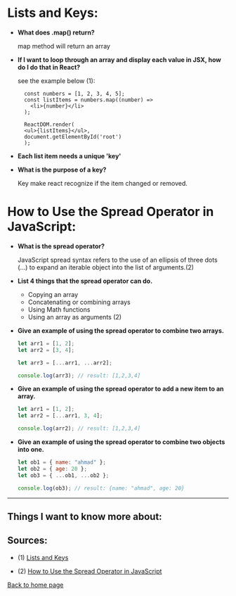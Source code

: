 # **Lists and Keys:**

- **What does .map() return?**

  map method will return an array

- **If I want to loop through an array and display each value in JSX, how do I do that in React?**

  see the example below (1):

  ```JSX
    const numbers = [1, 2, 3, 4, 5];
    const listItems = numbers.map((number) =>
      <li>{number}</li>
    );

    ReactDOM.render(
    <ul>{listItems}</ul>,
    document.getElementById('root')
    );
  ```

- **Each list item needs a unique 'key'**

- **What is the purpose of a key?**

  Key make react recognize if the item changed or removed.

# **How to Use the Spread Operator in JavaScript:**

- **What is the spread operator?**

  JavaScript spread syntax refers to the use of an ellipsis of three dots (…) to expand an iterable object into the list of arguments.(2)

- **List 4 things that the spread operator can do.**

  - Copying an array
  - Concatenating or combining arrays
  - Using Math functions
  - Using an array as arguments (2)

- **Give an example of using the spread operator to combine two arrays.**

  ```javascript
  let arr1 = [1, 2];
  let arr2 = [3, 4];

  let arr3 = [...arr1, ...arr2];

  console.log(arr3); // result: [1,2,3,4]
  ```

- **Give an example of using the spread operator to add a new item to an array.**

  ```javascript
  let arr1 = [1, 2];
  let arr2 = [...arr1, 3, 4];

  console.log(arr2); // result: [1,2,3,4]
  ```

- **Give an example of using the spread operator to combine two objects into one.**

  ```javascript
  let ob1 = { name: "ahmad" };
  let ob2 = { age: 20 };
  let ob3 = { ...ob1, ...ob2 };

  console.log(ob3); // result: {name: "ahmad", age: 20}
  ```

---

## Things I want to know more about:

## Sources:

- (1) [Lists and Keys](https://reactjs.org/docs/lists-and-keys.html)

- (2) [How to Use the Spread Operator in JavaScript](https://medium.com/coding-at-dawn/how-to-use-the-spread-operator-in-javascript-b9e4a8b06fab)

[Back to home page](../README.md)
